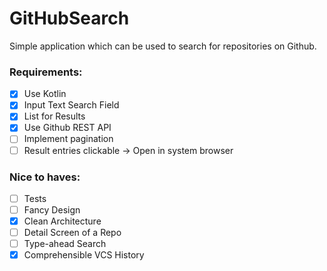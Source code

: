 # GitHubSearch
Simple application which can be used to search for repositories on Github.

### Requirements:

- [x] Use Kotlin
- [x] Input Text Search Field
- [x] List for Results
- [x] Use Github REST API
- [ ] Implement pagination
- [ ] Result entries clickable -> Open in system browser 

### Nice to haves:

- [ ] Tests
- [ ] Fancy Design
- [x] Clean Architecture
- [ ] Detail Screen of a Repo
- [ ] Type-ahead Search
- [x] Comprehensible VCS History
